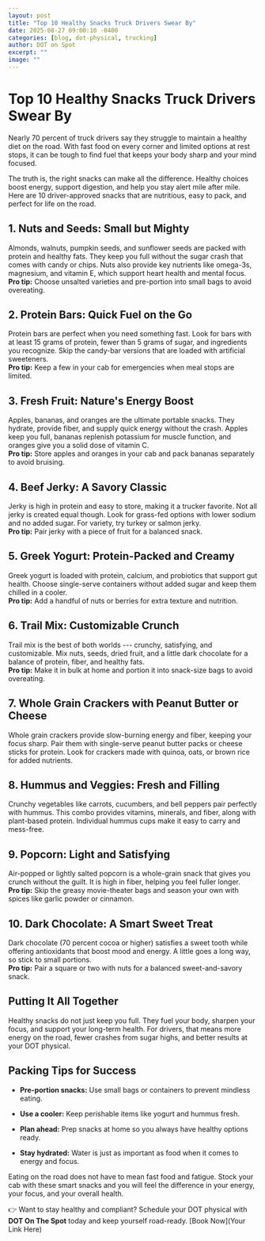 ```yaml
---
layout: post
title: "Top 10 Healthy Snacks Truck Drivers Swear By"
date: 2025-08-27 09:00:10 -0400
categories: [blog, dot-physical, trucking]
author: DOT on Spot
excerpt: ""
image: ""
---
```


# **Top 10 Healthy Snacks Truck Drivers Swear By**

Nearly 70 percent of truck drivers say they struggle to maintain a healthy diet on the road. With fast food on every corner and limited options at rest stops, it can be tough to find fuel that keeps your body sharp and your mind focused.

The truth is, the right snacks can make all the difference. Healthy choices boost energy, support digestion, and help you stay alert mile after mile. Here are 10 driver-approved snacks that are nutritious, easy to pack, and perfect for life on the road.

## **1. Nuts and Seeds: Small but Mighty**

Almonds, walnuts, pumpkin seeds, and sunflower seeds are packed with protein and healthy fats. They keep you full without the sugar crash that comes with candy or chips. Nuts also provide key nutrients like omega-3s, magnesium, and vitamin E, which support heart health and mental focus.\
**Pro tip:** Choose unsalted varieties and pre-portion into small bags to avoid overeating.

## **2. Protein Bars: Quick Fuel on the Go**

Protein bars are perfect when you need something fast. Look for bars with at least 15 grams of protein, fewer than 5 grams of sugar, and ingredients you recognize. Skip the candy-bar versions that are loaded with artificial sweeteners.\
**Pro tip:** Keep a few in your cab for emergencies when meal stops are limited.

## **3. Fresh Fruit: Nature's Energy Boost**

Apples, bananas, and oranges are the ultimate portable snacks. They hydrate, provide fiber, and supply quick energy without the crash. Apples keep you full, bananas replenish potassium for muscle function, and oranges give you a solid dose of vitamin C.\
**Pro tip:** Store apples and oranges in your cab and pack bananas separately to avoid bruising.

## **4. Beef Jerky: A Savory Classic**

Jerky is high in protein and easy to store, making it a trucker favorite. Not all jerky is created equal though. Look for grass-fed options with lower sodium and no added sugar. For variety, try turkey or salmon jerky.\
**Pro tip:** Pair jerky with a piece of fruit for a balanced snack.

## **5. Greek Yogurt: Protein-Packed and Creamy**

Greek yogurt is loaded with protein, calcium, and probiotics that support gut health. Choose single-serve containers without added sugar and keep them chilled in a cooler.\
**Pro tip:** Add a handful of nuts or berries for extra texture and nutrition.

## **6. Trail Mix: Customizable Crunch**

Trail mix is the best of both worlds --- crunchy, satisfying, and customizable. Mix nuts, seeds, dried fruit, and a little dark chocolate for a balance of protein, fiber, and healthy fats.\
**Pro tip:** Make it in bulk at home and portion it into snack-size bags to avoid overeating.

## **7. Whole Grain Crackers with Peanut Butter or Cheese**

Whole grain crackers provide slow-burning energy and fiber, keeping your focus sharp. Pair them with single-serve peanut butter packs or cheese sticks for protein. Look for crackers made with quinoa, oats, or brown rice for added nutrients.

## **8. Hummus and Veggies: Fresh and Filling**

Crunchy vegetables like carrots, cucumbers, and bell peppers pair perfectly with hummus. This combo provides vitamins, minerals, and fiber, along with plant-based protein. Individual hummus cups make it easy to carry and mess-free.

## **9. Popcorn: Light and Satisfying**

Air-popped or lightly salted popcorn is a whole-grain snack that gives you crunch without the guilt. It is high in fiber, helping you feel fuller longer.\
**Pro tip:** Skip the greasy movie-theater bags and season your own with spices like garlic powder or cinnamon.

## **10. Dark Chocolate: A Smart Sweet Treat**

Dark chocolate (70 percent cocoa or higher) satisfies a sweet tooth while offering antioxidants that boost mood and energy. A little goes a long way, so stick to small portions.\
**Pro tip:** Pair a square or two with nuts for a balanced sweet-and-savory snack.

## **Putting It All Together**

Healthy snacks do not just keep you full. They fuel your body, sharpen your focus, and support your long-term health. For drivers, that means more energy on the road, fewer crashes from sugar highs, and better results at your DOT physical.

## **Packing Tips for Success**

-   **Pre-portion snacks:** Use small bags or containers to prevent mindless eating.

-   **Use a cooler:** Keep perishable items like yogurt and hummus fresh.

-   **Plan ahead:** Prep snacks at home so you always have healthy options ready.

-   **Stay hydrated:** Water is just as important as food when it comes to energy and focus.

Eating on the road does not have to mean fast food and fatigue. Stock your cab with these smart snacks and you will feel the difference in your energy, your focus, and your overall health.

👉 Want to stay healthy and compliant? Schedule your DOT physical with **DOT On The Spot** today and keep yourself road-ready. \[Book Now\](Your Link Here)
